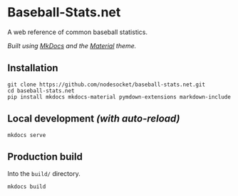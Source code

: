 # Baseball-Stats.net

A web reference of common baseball statistics.

*Built using [MkDocs](http://www.mkdocs.org) and the [Material](http://squidfunk.github.io/mkdocs-material/) theme.*

## Installation

```
git clone https://github.com/nodesocket/baseball-stats.net.git
cd baseball-stats.net
pip install mkdocs mkdocs-material pymdown-extensions markdown-include
```

## Local development *(with auto-reload)*

```
mkdocs serve
```

## Production build

Into the `build/` directory.

```
mkdocs build
```
